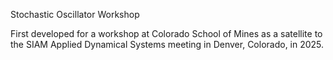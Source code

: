 Stochastic Oscillator Workshop

First developed for a workshop at Colorado School of Mines as a satellite to the SIAM 
Applied Dynamical Systems meeting in Denver, Colorado, in 2025.
